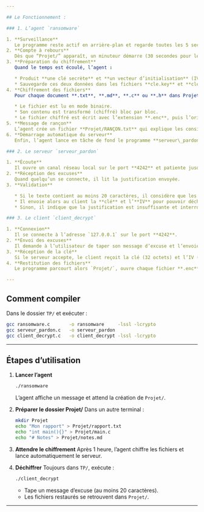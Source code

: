 ```yaml
---

## Le Fonctionnement : 

### 1. L’agent `ransomware`

1. **Surveillance**
   Le programme reste actif en arrière-plan et regarde toutes les 5 secondes si un dossier nommé **Projet/** a été créé.
2. **Compte à rebours**
   Dès que “Projet/” apparaît, un minuteur démarre (30 secondes pour les tests, 1 heure en version finale).
3. **Préparation du chiffrement**
   Quand le temps est écoulé, l’agent :

   * Produit **une clé secrète** et **un vecteur d’initialisation** (IV) grâce à OpenSSL.
   * Sauvegarde ces deux données dans les fichiers **cle.key** et **cle.iv**.
4. **Chiffrement des fichiers**
   Pour chaque document **.txt**, **.md**, **.c** ou **.h** dans Projet/ :

   * Le fichier est lu en mode binaire.
   * Son contenu est transformé (chiffré) bloc par bloc.
   * Le fichier chiffré est écrit avec l’extension **.enc**, puis l’original est supprimé.
5. **Message de rançon**
   L’agent crée un fichier **Projet/RANÇON.txt** qui explique les consignes pour récupérer la clé.
6. **Démarrage automatique du serveur**
   Enfin, l’agent lance en tâche de fond le programme **serveur\_pardon**, lequel attend la connexion du client.

### 2. Le serveur `serveur_pardon`

1. **Écoute**
   Il ouvre un canal réseau local sur le port **4242** et patiente jusqu’à ce qu’un client se connecte.
2. **Réception des excuses**
   Quand quelqu’un se connecte, il lit la justification envoyée.
3. **Validation**

   * Si le texte contient au moins 20 caractères, il considère que les excuses sont sincères.
   * Il envoie alors au client la **clé** et l’**IV** pour pouvoir déchiffrer les fichiers.
   * Sinon, il indique que la justification est insuffisante et interrompt la connexion.

### 3. Le client `client_decrypt`

1. **Connexion**
   Il se connecte à l’adresse `127.0.0.1` sur le port **4242**.
2. **Envoi des excuses**
   Il demande à l’utilisateur de taper son message d’excuse et l’envoie au serveur.
3. **Réception de la clé**
   Si le serveur accepte, le client reçoit la clé (32 octets) et l’IV (16 octets).
4. **Restitution des fichiers**
   Le programme parcourt alors `Projet/`, ouvre chaque fichier **.enc**, le déchiffre avec la clé reçue, recrée le fichier original (sans `.enc`) et supprime la version chiffrée.

---
```


## Comment compiler

  Dans le dossier `TP/` et exécuter :

```bash
gcc ransomware.c       -o ransomware     -lssl -lcrypto
gcc serveur_pardon.c   -o serveur_pardon
gcc client_decrypt.c   -o client_decrypt -lssl -lcrypto
```

---

## Étapes d’utilisation

1. **Lancer l’agent**

   ```bash
   ./ransomware
   ```

   L’agent affiche un message et attend la création de `Projet/`.

2. **Préparer le dossier Projet/**
   Dans un autre terminal :

   ```bash
   mkdir Projet
   echo "Mon rapport" > Projet/rapport.txt
   echo "int main(){}" > Projet/main.c
   echo "# Notes" > Projet/notes.md
   ```

3. **Attendre le chiffrement**
   Après 1 heure, l’agent chiffre les fichiers et lance automatiquement le serveur.

4. **Déchiffrer**
   Toujours dans `TP/`, exécute :

   ```bash
   ./client_decrypt
   ```

   * Tape un message d’excuse (au moins 20 caractères).
   * Les fichiers restaurés se retrouvent dans `Projet/`.

---
